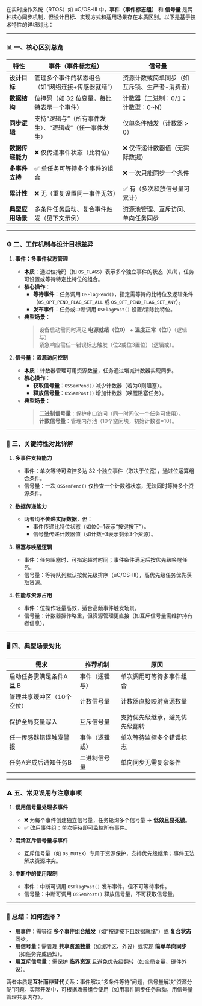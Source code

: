 在实时操作系统（RTOS）如 uC/OS-III 中，**事件（事件标志组）** 和 **信号量** 是两种核心同步机制，但设计目标、实现方式和适用场景存在本质区别。以下是基于技术特性的详细对比：

---

### 📊 一、核心区别总览
| **特性**               | **事件（事件标志组）**                          | **信号量**                          |
|------------------------|----------------------------------------------|-----------------------------------|
| **设计目标**           | 管理多个事件的状态组合（如“网络连接+传感器就绪”） | 资源计数或简单同步（如互斥锁、生产者-消费者） |
| **数据结构**           | 位掩码（如 32 位变量，每比特表示一个事件）       | 计数器（二进制：0/1；计数型：0~N）     |
| **同步逻辑**           | 支持“逻辑与”（所有事件发生）、“逻辑或”（任一事件发生） | 仅单条件触发（计数器 > 0）          |
| **数据传递能力**       | ❌ 仅传递事件状态（比特位）                     | ❌ 仅传递计数器值（无实际数据）       |
| **多事件支持**         | ✅ 单任务可等待多个事件的组合                  | ❌ 一次只能同步一个条件              |
| **累计性**             | ❌ 无（重复设置同一事件无效）                  | ✅ 有（多次释放信号量可累计）         |
| **典型应用场景**       | 多条件任务启动、复合事件触发（见下文示例）       | 资源池管理、互斥访问、单向任务同步     |

---

### ⚙️ 二、工作机制与设计目标差异
1. **事件：多事件状态管理**  
   - **本质**：通过位掩码（如 `OS_FLAGS`）表示多个独立事件的状态（0/1），任务可设置或等待特定比特位的组合。  
   - **核心操作**：  
     - **等待事件**：任务调用 `OSFlagPend()`，指定需等待的比特位及逻辑条件（`OS_OPT_PEND_FLAG_SET_ALL` 或 `OS_OPT_PEND_FLAG_SET_ANY`）。  
     - **发布事件**：任务或中断调用 `OSFlagPost()` 设置/清除比特位。  
   - **典型场景**：  
     > 设备启动需同时满足 **电源就绪（位0）** + **温度正常（位1）**（逻辑与）  
     > 紧急响应需任一错误标志触发（位2或位3置位）（逻辑或）。

2. **信号量：资源访问控制**  
   - **本质**：计数器管理可用资源数量，任务通过增减计数器实现同步。  
   - **核心操作**：  
     - **获取信号量**：`OSSemPend()` 减少计数器（若为0则阻塞）。  
     - **释放信号量**：`OSSemPost()` 增加计数器（唤醒阻塞任务）。  
   - **典型场景**：  
     > **二进制信号量**：保护串口访问（同一时间仅一个任务可使用）。  
     > **计数信号量**：管理内存池（10个空闲块，初始计数器=10）。

---

### 🔧 三、关键特性对比详解
1. **多事件支持能力**  
   - 事件：单次等待可监控多达 32 个独立事件（取决于位宽），通过位运算组合条件。  
   - 信号量：一次 `OSSemPend()` 仅检查一个计数器状态，无法同时等待多个资源条件。

2. **数据传递能力**  
   - 两者均**不传递实际数据**，但：  
     - 事件传递比特位状态（如位0=1表示“按键按下”）。  
     - 信号量传递计数器值（如计数=3表示剩余3个资源）。

3. **阻塞与唤醒逻辑**  
   - 事件：任务阻塞时，可指定超时时间；事件条件满足后按优先级唤醒任务。  
   - 信号量：等待队列默认按优先级排序（uC/OS-III），高优先级任务优先获取资源。

4. **性能与资源占用**  
   - 事件：位操作轻量高效，适合高频事件触发场景。  
   - 信号量：计数器操作略重，但资源管理更直接（如互斥信号量需维护持有者信息）。

---

### 🖥️ 四、典型场景对比
| **需求**                | **推荐机制**      | **原因**                                                                 |
|-------------------------|------------------|-------------------------------------------------------------------------|
| 启动任务需满足条件A **且** B | 事件（逻辑与）    | 单次调用可等待多事件组合                                          |
| 管理共享缓冲区（10个空位）   | 计数信号量        | 计数器直接映射资源数量                                           |
| 保护全局变量写入          | 互斥信号量        | 支持优先级继承，避免优先级翻转                                    |
| 任一传感器错误触发警报     | 事件（逻辑或）    | 单次等待监控多个错误标志                                          |
| 任务A完成后通知任务B      | 二进制信号量      | 单向同步无需复杂条件                                             |

---

### ⚠️ 五、常见误用与注意事项
1. **误用信号量处理多事件**  
   - ❌ 为每个事件创建独立信号量，任务轮询多个信号量 → **低效且易死锁**。  
   - ✅ 改用事件组：单次等待即可监控所有事件。

2. **混淆互斥信号量与事件**  
   - 互斥信号量（如 `OS_MUTEX`）专用于资源保护，支持优先级继承；事件无法解决资源冲突。

3. **中断中的使用限制**  
   - 事件：中断可调用 `OSFlagPost()` 发布事件，但不可等待事件。  
   - 信号量：中断可调用 `OSSemPost()` 释放信号量，不可获取信号量。

---

### 💎 总结：如何选择？
- **用事件**：需等待 **多个事件组合触发**（如“按键按下且数据就绪”）或 **复合状态同步**。  
- **用信号量**：需管理 **共享资源数量**（如缓冲区、外设）或实现 **简单单向同步**（如任务完成通知）。  
- **用互斥信号量**：需保护 **临界资源** 且避免优先级翻转（如全局变量、硬件外设）。  

两者本质是**互补而非替代**关系：事件解决“多条件等待”问题，信号量解决“资源分配”问题。实际开发中，可根据场景组合使用（如用事件同步任务启动，用信号量管理共享内存）。